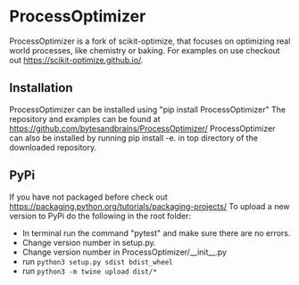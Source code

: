 # ProcessOptimizer

ProcessOptimizer is a fork of scikit-optimize, that focuses on optimizing real world processes, like chemistry or baking.
For examples on use checkout out https://scikit-optimize.github.io/.

## Installation

ProcessOptimizer can be installed using "pip install ProcessOptimizer"
The repository and examples can be found at https://github.com/bytesandbrains/ProcessOptimizer/
ProcessOptimizer can also be installed by running pip install -e. in top directory of the downloaded repository.

## PyPi

If you have not packaged before check out https://packaging.python.org/tutorials/packaging-projects/
To upload a new version to PyPi do the following in the root folder:

- In terminal run the command "pytest" and make sure there are no errors.
- Change version number in setup.py.
- Change version number in ProcessOptimizer/\_\_init\_\_.py
- run `python3 setup.py sdist bdist_wheel`
- run `python3 -m twine upload dist/*`
